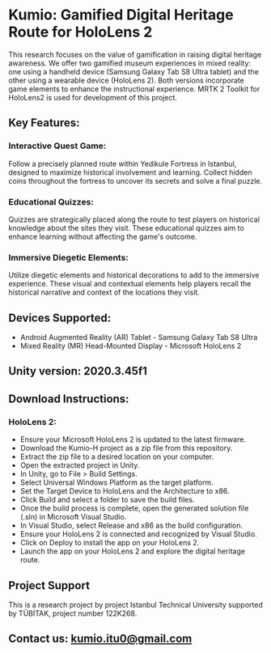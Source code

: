 # Kumio: Gamified Digital Heritage Route for HoloLens 2

This research focuses on the value of gamification in raising digital heritage awareness. We offer two gamified museum experiences in mixed reality: one using a handheld device (Samsung Galaxy Tab S8 Ultra tablet) and the other using a wearable device (HoloLens 2). Both versions incorporate game elements to enhance the instructional experience. MRTK 2 Toolkit for HoloLens2 is used for development of this project.

## Key Features:

### Interactive Quest Game: 
Follow a precisely planned route within Yedikule Fortress in Istanbul, designed to maximize historical involvement and learning. Collect hidden coins throughout the fortress to uncover its secrets and solve a final puzzle.
### Educational Quizzes: 
Quizzes are strategically placed along the route to test players on historical knowledge about the sites they visit. These educational quizzes aim to enhance learning without affecting the game's outcome.
### Immersive Diegetic Elements: 
Utilize diegetic elements and historical decorations to add to the immersive experience. These visual and contextual elements help players recall the historical narrative and context of the locations they visit.

## Devices Supported:

- Android Augmented Reality (AR) Tablet - Samsung Galaxy Tab S8 Ultra
- Mixed Reality (MR) Head-Mounted Display - Microsoft HoloLens 2

## Unity version: 2020.3.45f1

## Download Instructions:

### HoloLens 2:
- Ensure your Microsoft HoloLens 2 is updated to the latest firmware.
- Download the Kumio-H project as a zip file from this repository.
- Extract the zip file to a desired location on your computer.
- Open the extracted project in Unity.
- In Unity, go to File > Build Settings.
- Select Universal Windows Platform as the target platform.
- Set the Target Device to HoloLens and the Architecture to x86.
- Click Build and select a folder to save the build files.
- Once the build process is complete, open the generated solution file (.sln) in Microsoft Visual Studio.
- In Visual Studio, select Release and x86 as the build configuration.
- Ensure your HoloLens 2 is connected and recognized by Visual Studio.
- Click on Deploy to install the app on your HoloLens 2.
- Launch the app on your HoloLens 2 and explore the digital heritage route.

## Project Support
This is a research project by project Istanbul Technical University supported by TÜBİTAK, project number 122K268.

## Contact us: kumio.itu0@gmail.com





